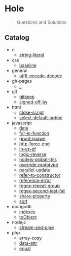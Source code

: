 
# Hole

> Questions and Solutions

## Catalog

* c
  * [string-literal](hole/c/string-literal.md)
* css
  * [baseline](hole/css/baseline.md)
* general
  * [utf8-encode-decode](hole/general/utf8-encode-decode.md)
* gh-pages
  * [_](hole/gh-pages/_.md)
* git
  * [gitkeep](hole/git/gitkeep.md)
  * [signed-off-by](hole/git/signed-off-by.md)
* html
  * [close-script](hole/html/close-script.md)
  * [select-default-option](hole/html/select-default-option.md)
* javascript
  * [date](hole/javascript/date.md)
  * [for-in-function](hole/javascript/for-in-function.md)
  * [grunt-spawn](hole/javascript/grunt-spawn.md)
  * [http-force-end](hole/javascript/http-force-end.md)
  * [in-vs-of](hole/javascript/in-vs-of.md)
  * [logic-reverse](hole/javascript/logic-reverse.md)
  * [nodejs-global-this](hole/javascript/nodejs-global-this.md)
  * [override-prototype](hole/javascript/override-prototype.md)
  * [parallel-update](hole/javascript/parallel-update.md)
  * [refer-to-constructor](hole/javascript/refer-to-constructor.md)
  * [reference-error](hole/javascript/reference-error.md)
  * [regex-repeat-group](hole/javascript/regex-repeat-group.md)
  * [regex-second-test-fail](hole/javascript/regex-second-test-fail.md)
  * [share-property](hole/javascript/share-property.md)
  * [sort](hole/javascript/sort.md)
* mongodb
  * [indexes](hole/mongodb/indexes.md)
  * [toObject](hole/mongodb/toObject.md)
* nodejs
  * [stream-and-pipe](hole/nodejs/stream-and-pipe.md)
* php
  * [array-copy](hole/php/array-copy.md)
  * [data-attr](hole/php/data-attr.md)
  * [equal](hole/php/equal.md)
